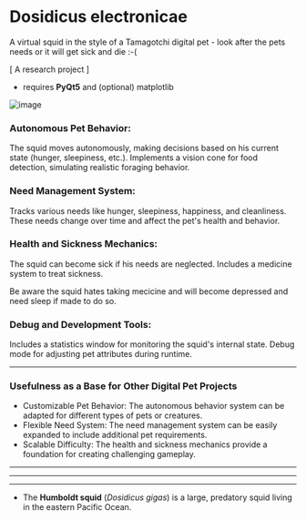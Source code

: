 # Dosidicus electronicae
A virtual squid in the style of a Tamagotchi digital pet -  look after the pets needs or it will get sick and die :-(

[ A research project ]

* requires **PyQt5** and (optional) matplotlib

![image](https://github.com/user-attachments/assets/126380af-4079-4a05-9212-be85be586ae7)


### Autonomous Pet Behavior:

The squid moves autonomously, making decisions based on his current state (hunger, sleepiness, etc.).
Implements a vision cone for food detection, simulating realistic foraging behavior.


### Need Management System:

Tracks various needs like hunger, sleepiness, happiness, and cleanliness.
These needs change over time and affect the pet's health and behavior.


### Health and Sickness Mechanics:

The squid can become sick if his needs are neglected.
Includes a medicine system to treat sickness.

Be aware the squid hates taking mecicine and will become depressed and need sleep if made to do so.



### Debug and Development Tools:

Includes a statistics window for monitoring the squid's internal state.
Debug mode for adjusting pet attributes during runtime.

------

### Usefulness as a Base for Other Digital Pet Projects

* Customizable Pet Behavior:
  The autonomous behavior system can be adapted for different types of pets or creatures.
* Flexible Need System:
   The need management system can be easily expanded to include additional pet requirements.
* Scalable Difficulty:
  The health and sickness mechanics provide a foundation for creating challenging gameplay.

------

------

------


* The **Humboldt squid** (*Dosidicus gigas*) is a large, predatory squid living in the eastern Pacific Ocean.

